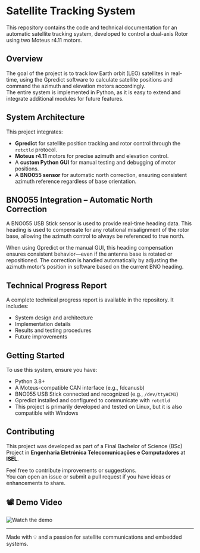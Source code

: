 # **Satellite Tracking System**

This repository contains the code and technical documentation for an automatic satellite tracking system, developed to control a dual-axis Rotor using two Moteus r4.11 motors.

## **Overview**

The goal of the project is to track low Earth orbit (LEO) satellites in real-time, using the Gpredict software to calculate satellite positions and command the azimuth and elevation motors accordingly.  
The entire system is implemented in Python, as it is easy to extend and integrate additional modules for future features.

## **System Architecture**

This project integrates:

- **Gpredict** for satellite position tracking and rotor control through the `rotctld` protocol.
- **Moteus r4.11** motors for precise azimuth and elevation control.
- A **custom Python GUI** for manual testing and debugging of motor positions.
- A **BNO055 sensor** for automatic north correction, ensuring consistent azimuth reference regardless of base orientation.

## **BNO055 Integration – Automatic North Correction**

A BNO055 USB Stick sensor is used to provide real-time heading data. This heading is used to compensate for any rotational misalignment of the rotor base, allowing the azimuth control to always be referenced to true north.

When using Gpredict or the manual GUI, this heading compensation ensures consistent behavior—even if the antenna base is rotated or repositioned. The correction is handled automatically by adjusting the azimuth motor’s position in software based on the current BNO heading.

## **Technical Progress Report**

A complete technical progress report is available in the repository. It includes:

- System design and architecture  
- Implementation details  
- Results and testing procedures  
- Future improvements  

## **Getting Started**

To use this system, ensure you have:

- Python 3.8+  
- A Moteus-compatible CAN interface (e.g., fdcanusb)  
- BNO055 USB Stick connected and recognized (e.g., `/dev/ttyACM1`)  
- Gpredict installed and configured to communicate with `rotctld`
- This project is primarily developed and tested on Linux, but it is also compatible with Windows

## **Contributing**

This project was developed as part of a Final Bachelor of Science (BSc) Project in **Engenharia Eletrónica Telecomunicações e Computadores** at **ISEL**. 

Feel free to contribute improvements or suggestions.  
You can open an issue or submit a pull request if you have ideas or enhancements to share.

## 📽️ Demo Video

![Watch the demo](https://www.youtube.com/watch?v=8bVDuRtAQq8&ab_channel=MiguelF-Lang)

---

Made with 💡 and a passion for satellite communications and embedded systems.
